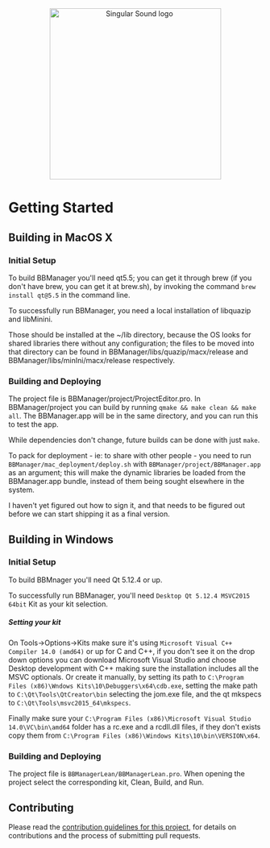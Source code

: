 <div align="center">
  <a href="https://singularsound.com/">
    <img src="https://singularsound.com/wp-content/uploads/elementor/thumbs/SS_LOGO_LONGFORM_BLACK-01-e1531153161400-oicxykd903bhj4hochumz1mu5i906qdtgawzvp5xxc.png" alt="Singular Sound logo" width="340"/>
  </a>
</div>

# Getting Started

## Building in MacOS X

### Initial Setup
To build BBManager you'll need qt5.5; you can get it through brew (if you don't have brew, you can get it at brew.sh), by invoking the command `brew install qt@5.5` in the command line.

To successfully run BBManager, you need a local installation of libquazip and libMinini.

Those should be installed at the ~/lib directory, because the OS looks for shared libraries there without any configuration; the files to be moved into that directory can be found in BBManager/libs/quazip/macx/release and BBManager/libs/minIni/macx/release respectively.

### Building and Deploying
The project file is BBManager/project/ProjectEditor.pro. In BBManager/project you can build by running `qmake && make clean && make all`. The BBManager.app will be in the same directory, and you can run this to test the app.

While dependencies don't change, future builds can be done with just `make`.

To pack for deployment - ie: to share with other people - you need to run `BBManager/mac_deployment/deploy.sh` with `BBManager/project/BBManager.app` as an argument; this will make the dynamic libraries be loaded from the BBManager.app bundle, instead of them being sought elsewhere in the system.

I haven't yet figured out how to sign it, and that needs to be figured out before we can start shipping it as a final version.

## Building in Windows

### Initial Setup
To build BBMnager you'll need Qt 5.12.4 or up.

To successfully run BBManager, you'll need `Desktop Qt 5.12.4 MSVC2015 64bit` Kit as your kit selection. 

##### Setting your kit
On Tools->Options->Kits make sure it's using `Microsoft Visual C++ Compiler 14.0 (amd64)` or up for C and C++, if you don't see it on the drop down options you can download Microsoft Visual Studio and choose Desktop development with C++ making sure the installation includes all the MSVC optionals. Or create it manually, by setting its path to  `C:\Program Files (x86)\Wndows Kits\10\Debuggers\x64\cdb.exe`, setting the make path to `C:\Qt\Tools\QtCreator\bin` selecting the jom.exe file, and the qt mkspecs to `C:\Qt\Tools\msvc2015_64\mkspecs`. 

Finally make sure your `C:\Program Files (x86)\Microsoft Visual Studio 14.0\VC\bin\amd64` folder has a rc.exe and a rcdll.dll files, if they don't exists copy them from `C:\Program Files (x86)\Windows Kits\10\bin\VERSION\x64`.

### Building and Deploying
The project file is `BBManagerLean/BBManagerLean.pro`. When opening the project select the corresponding kit, Clean, Build, and Run.

## Contributing

Please read the [contribution guidelines for this project](CONTRIBUTING.md), for details on contributions and the process of submitting pull requests.
